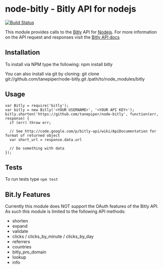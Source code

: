 node-bitly - Bitly API for nodejs
====================

[![Build Status](https://secure.travis-ci.org/tanepiper/node-bitly.png)](http://travis-ci.org/tanepiper/node-bitly)

This module provides calls to the [Bitly](http://bitly.com) API for [Nodejs](http://nodejs.org).
For more information on the API request and responses visit the [Bitly API docs](http://code.google.com/p/bitly-api/wiki/ApiDocumentation)

Installation
------------
To install via NPM type the following:
    npm install bitly

You can also install via git by cloning:
    git clone git://github.com/tanepiper/node-bitly.git /path/to/node_modules/bitly

Usage
-----
    var Bitly = require('bitly');
    var bitly = new Bitly('<YOUR USERNAME>', '<YOUR API KEY>');
    bitly.shorten('https://github.com/tanepiper/node-bitly', function(err, response) {
      if (err) throw err;

      // See http://code.google.com/p/bitly-api/wiki/ApiDocumentation for format of returned object
      var short_url = response.data.url

      // Do something with data
    });

Tests
-----
To run tests type `npm test`

Bit.ly Features
---------------
Currently this module does NOT support the OAuth features of the Bitly API.  As such
this module is limited to the following API methods:

* shorten
* expand
* validate
* clicks / clicks_by_minute / clicks_by_day
* referrers
* countries
* bitly_pro_domain
* lookup
* info